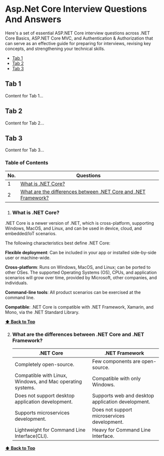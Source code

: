 # Asp.Net Core Interview Questions And Answers

Here's a set of essential ASP.NET Core interview questions across .NET Core Basics, ASP.NET Core MVC, and Authentication & Authorization that can serve as an effective guide for preparing for interviews, revising key concepts, and strengthening your technical skills.

- [Tab 1](#tab-1)
- [Tab 2](#tab-2)
- [Tab 3](#tab-3)

## Tab 1
Content for Tab 1...

## Tab 2
Content for Tab 2...

## Tab 3
Content for Tab 3...


### Table of Contents

| No. | Questions |
|---- | ---------
|1 | [What is .NET Core?](#what-is-net-core)|
|2 | [What are the differences between .NET Core and .NET Framework? ](#what-are-the-difference-between-netcore-and-net-framework)|

1. ### What is .NET Core?

.NET Core is a newer version of .NET, which is cross-platform, supporting Windows, MacOS, and Linux, and can be used in device, cloud, and embedded/IoT scenarios.

The following characteristics best define .NET Core:

**Flexible deployment**: Can be included in your app or installed side-by-side user or machine-wide.

**Cross-platform**: Runs on Windows, MacOS, and Linux; can be ported to other OSes. The supported Operating Systems (OS), CPUs, and application scenarios will grow over time, provided by Microsoft, other companies, and individuals.

**Command-line tools**: All product scenarios can be exercised at the command line.

**Compatible**: .NET Core is compatible with .NET Framework, Xamarin, and Mono, via the .NET Standard Library.

  **[⬆ Back to Top](#table-of-contents)**

2. ### What are the differences between .NET Core and .NET Framework?

    | .NET Core  | .NET Framework |
    |---- | ---------
    | Completely open-source. | Few components are open-source. |
    | Compatible with Linux, Windows, and Mac operating systems.  | Compatible with only Windows. |
    | Does not support desktop application development.  | Supports web and desktop application development. |
    | Supports microservices development.  | Does not support microservices development. |
    | Lightweight for Command Line Interface(CLI).  | Heavy for Command Line Interface. |
    

  **[⬆ Back to Top](#table-of-contents)**
